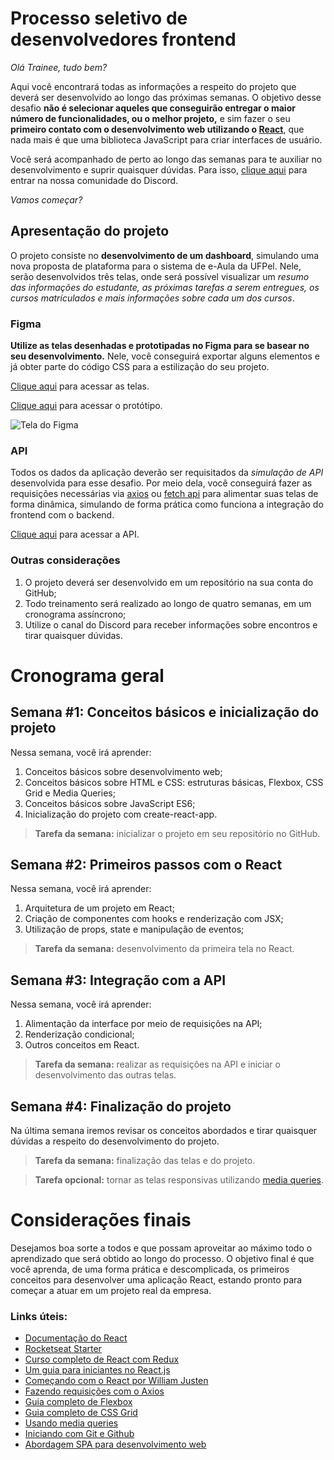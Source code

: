 # Processo seletivo de desenvolvedores frontend

*Olá Trainee, tudo bem?*

Aqui você encontrará todas as informações a respeito do projeto que deverá ser desenvolvido ao longo das próximas semanas. O objetivo desse desafio **não é selecionar aqueles que conseguirão entregar o maior número de funcionalidades, ou o melhor projeto,** e sim fazer o seu **primeiro contato com o desenvolvimento web utilizando o [React](https://pt-br.reactjs.org/)**, que nada mais é que uma biblioteca JavaScript para criar interfaces de usuário.

Você será acompanhado de perto ao longo das semanas para te auxiliar no desenvolvimento e suprir quaisquer dúvidas. Para isso, [clique aqui](https://discord.gg/K8f8hRv) para entrar na nossa comunidade do Discord.

*Vamos começar?*

## Apresentação do projeto

O projeto consiste no **desenvolvimento de um dashboard**, simulando uma nova proposta de plataforma para o sistema de e-Aula da UFPel. Nele, serão desenvolvidos três telas, onde será possível visualizar um *resumo das informações do estudante, as próximas tarefas a serem entregues, os cursos matrículados e mais informações sobre cada um dos cursos*.

### Figma

**Utilize as telas desenhadas e prototipadas no Figma para se basear no seu desenvolvimento.** Nele, você conseguirá exportar alguns elementos e já obter parte do código CSS para a estilização do seu projeto.
  
  [Clique aqui](https://www.figma.com/file/2v5vMXPvxx6QIZWlAy19wR/Processo-Seletivo-Hut8-FrontEnd?node-id=0:1) para acessar as telas.
  
  [Clique aqui](https://www.figma.com/proto/2v5vMXPvxx6QIZWlAy19wR/Processo-Seletivo-Hut8-FrontEnd?node-id=1%3A2&scaling=min-zoom) para acessar o protótipo.
   
  ![Tela do Figma](https://i.imgur.com/OQcTtKc.png)

### API

Todos os dados da aplicação deverão ser requisitados da *simulação de API* desenvolvida para esse desafio. Por meio dela, você conseguirá fazer as requisições necessárias via [axios](https://github.com/axios/axios) ou [fetch api](https://developer.mozilla.org/en-US/docs/Web/API/Fetch_API) para alimentar suas telas de forma dinâmica, simulando de forma prática como funciona a integração do frontend com o backend.

[Clique aqui](https://run.mocky.io/v3/f4284bf9-7340-412c-89aa-d46bd9be8de9) para acessar a API.

### Outras considerações

1. O projeto deverá ser desenvolvido em um repositório na sua conta do GitHub;
2. Todo treinamento será realizado ao longo de quatro semanas, em um cronograma assíncrono;
3. Utilize o canal do Discord para receber informações sobre encontros e tirar quaisquer dúvidas.

# Cronograma geral

## Semana #1: Conceitos básicos e inicialização do projeto

Nessa semana, você irá aprender:

1. Conceitos básicos sobre desenvolvimento web;
2. Conceitos básicos sobre HTML e CSS: estruturas básicas, Flexbox, CSS Grid e Media Queries;
3. Conceitos básicos sobre JavaScript ES6;
4. Inicialização do projeto com create-react-app.

> **Tarefa da semana:** inicializar o projeto em seu repositório no GitHub.

## Semana #2: Primeiros passos com o React

Nessa semana, você irá aprender:

1. Arquitetura de um projeto em React;
2. Criação de componentes com hooks e renderização com JSX;
3. Utilização de props, state e manipulação de eventos;

> **Tarefa da semana:** desenvolvimento da primeira tela no React.

## Semana #3: Integração com a API

Nessa semana, você irá aprender:

1. Alimentação da interface por meio de requisições na API;
2. Renderização condicional;
3. Outros conceitos em React.

> **Tarefa da semana:** realizar as requisições na API e iniciar o desenvolvimento das outras telas.

## Semana #4: Finalização do projeto

Na última semana iremos revisar os conceitos abordados e tirar quaisquer dúvidas a respeito do desenvolvimento do projeto.

> **Tarefa da semana:** finalização das telas e do projeto.

> **Tarefa opcional:** tornar as telas responsivas utilizando [media queries](https://developer.mozilla.org/pt-BR/docs/Web/Guide/CSS/CSS_Media_queries).


# Considerações finais

Desejamos boa sorte a todos e que possam aproveitar ao máximo todo o aprendizado que será obtido ao longo do processo. O objetivo final é que você aprenda, de uma forma prática e descomplicada, os primeiros conceitos para desenvolver uma aplicação React, estando pronto para começar a atuar em um projeto real da empresa.

### Links úteis:
- [Documentação do React](https://pt-br.reactjs.org/docs/getting-started.html)
- [Rocketseat Starter](https://app.rocketseat.com.br/starter)
- [Curso completo de React com Redux](https://youtu.be/OxIDLw0M-m0)
- [Um guia para iniciantes no React.js](https://medium.com/rocketseat/um-guia-para-iniciantes-no-react-js-80e1ac357649)
- [Começando com o React por William Justen](https://willianjusten.com.br/comecando-com-react/)
- [Fazendo requisições com o Axios](https://blog.rocketseat.com.br/axios-um-cliente-http-full-stack/)
- [Guia completo de Flexbox](https://origamid.com/projetos/flexbox-guia-completo/)
- [Guia completo de CSS Grid](https://www.origamid.com/projetos/css-grid-layout-guia-completo/)
- [Usando media queries](https://developer.mozilla.org/pt-BR/docs/Web/Guide/CSS/CSS_Media_queries)
- [Iniciando com Git e Github](https://blog.rocketseat.com.br/iniciando-com-git-github/)
- [Abordagem SPA para desenvolvimento web](https://segredo.dev/o-que-e-single-page-application/)
